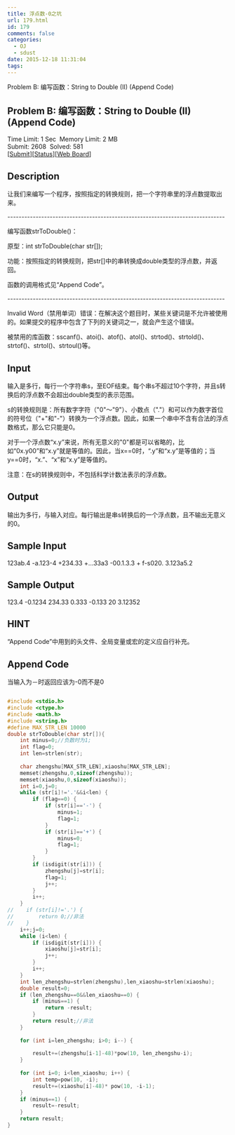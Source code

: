 ```yaml
---
title: 浮点数-0之坑
url: 179.html
id: 179
comments: false
categories:
  - OJ
  - sdust
date: 2015-12-18 11:31:04
tags:
---
```


Problem B: 编写函数：String to Double (II) (Append Code)

Problem B: 编写函数：String to Double (II) (Append Code)
---------------------------------------------------

Time Limit: 1 Sec  Memory Limit: 2 MB  
Submit: 2608  Solved: 581  
\[[Submit](submitpage.php?cid=2021&pid=1&langmask=1022)\]\[[Status](problemstatus.php?id=1188)\]\[[Web Board](bbs.php?pid=1188&cid=2021)\]

Description
-----------

让我们来编写一个程序，按照指定的转换规则，把一个字符串里的浮点数提取出来。

\-\-\-\-\-\-\-\-\-\-\-\-\-\-\-\-\-\-\-\-\-\-\-\-\-\-\-\-\-\-\-\-\-\-\-\-\-\-\-\-\-\-\-\-\-\-\-\-\-\-\-\-\-\-\-\-\-\-\-\-\-\-\-\-\-\-\-\-\-\-\-\-\-\-\-\-\-

编写函数strToDouble()：

原型：int strToDouble(char str\[\]);

功能：按照指定的转换规则，把str\[\]中的串转换成double类型的浮点数，并返回。

函数的调用格式见“Append Code”。

\-\-\-\-\-\-\-\-\-\-\-\-\-\-\-\-\-\-\-\-\-\-\-\-\-\-\-\-\-\-\-\-\-\-\-\-\-\-\-\-\-\-\-\-\-\-\-\-\-\-\-\-\-\-\-\-\-\-\-\-\-\-\-\-\-\-\-\-\-\-\-\-\-\-\-\-\-

Invalid Word（禁用单词）错误：在解决这个题目时，某些关键词是不允许被使用的。如果提交的程序中包含了下列的关键词之一，就会产生这个错误。

被禁用的库函数：sscanf()、atoi()、atof()、atol()、strtod()、strtold()、strtof()、strtol()、strtoul()等。

Input
-----

输入是多行，每行一个字符串s，至EOF结束。每个串s不超过10个字符，并且s转换后的浮点数不会超出double类型的表示范围。

s的转换规则是：所有数字字符（"0"～"9"）、小数点（"."）和可以作为数字首位的符号位（"+"和"-"）转换为一个浮点数。因此，如果一个串中不含有合法的浮点数格式，那么它只能是0。

对于一个浮点数“x.y”来说，所有无意义的"0"都是可以省略的，比如“0x.y00”和“x.y”就是等值的。因此，当x==0时，“.y”和“x.y”是等值的；当y==0时，“x.”、“x”和“x.y”是等值的。

注意：在s的转换规则中，不包括科学计数法表示的浮点数。

Output
------

输出为多行，与输入对应。每行输出是串s转换后的一个浮点数，且不输出无意义的0。

Sample Input
------------

123ab.4 -a.123-4 +234.33 +...33a3 -00.1.3.3 + f-s020. 3.123a5.2

Sample Output
-------------

123.4 -0.1234 234.33 0.333 -0.133 20 3.12352

HINT
----

“Append Code”中用到的头文件、全局变量或宏的定义应自行补充。

Append Code
-----------

当输入为－时返回应该为-0而不是0

```c

#include <stdio.h>
#include <ctype.h>
#include <math.h>
#include <string.h>
#define MAX_STR_LEN 10000
double strToDouble(char str[]){
    int minus=0;//负数时为1;
    int flag=0;
    int len=strlen(str);
    
    char zhengshu[MAX_STR_LEN],xiaoshu[MAX_STR_LEN];
    memset(zhengshu,0,sizeof(zhengshu));
    memset(xiaoshu,0,sizeof(xiaoshu));
    int i=0,j=0;
    while (str[i]!='.'&&i<len) {
        if (flag==0) {
            if (str[i]=='-') {
                minus=1;
                flag=1;
            }
            if (str[i]=='+') {
                minus=0;
                flag=1;
            }
        }
        if (isdigit(str[i])) {
            zhengshu[j]=str[i];
            flag=1;
            j++;
        }
        i++;
    }
//    if (str[i]!='.') {
//        return 0;//非法
//    }
    i++;j=0;
    while (i<len) {
        if (isdigit(str[i])) {
            xiaoshu[j]=str[i];
            j++;
        }
        i++;
    }
    int len_zhengshu=strlen(zhengshu),len_xiaoshu=strlen(xiaoshu);
    double result=0;
    if (len_zhengshu==0&&len_xiaoshu==0) {
        if (minus==1) {
            return -result;
        }
        return result;//非法
    }
    
    for (int i=len_zhengshu; i>0; i--) {
        
        result+=(zhengshu[i-1]-48)*pow(10, len_zhengshu-i);
    }
    
    for (int i=0; i<len_xiaoshu; i++) {
        int temp=pow(10, -i);
        result+=(xiaoshu[i]-48)* pow(10, -i-1);
    }
    if (minus==1) {
        result=-result;
    }
    return result;
}
```